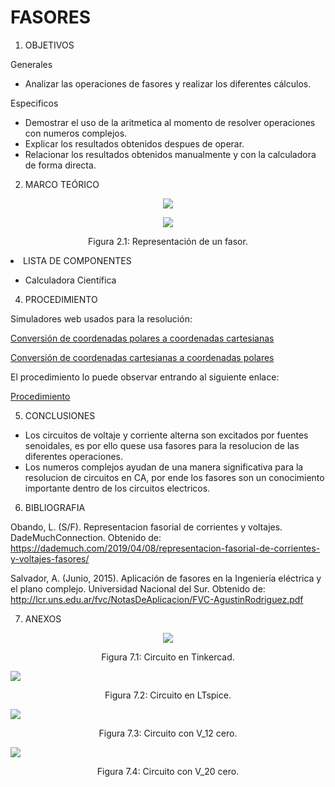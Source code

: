 # FASORES

1. OBJETIVOS

Generales

* Analizar las operaciones de fasores y realizar los diferentes cálculos. 

Especificos

* Demostrar el uso de la aritmetica al momento de resolver operaciones con numeros complejos. 
* Explicar los resultados obtenidos despues de operar.
* Relacionar los resultados obtenidos manualmente y con la calculadora de forma directa.

2. MARCO TEÓRICO 

<p align="center">
  <img src="https://github.com/Dillanj2/Informe4/blob/main/Im%C3%A1genes/Marco_Teorico.jpg">
</p>

<p align="center">
  <img src="https://github.com/Dillanj2/Informe4/blob/main/Im%C3%A1genes/Fasores.jpg">
</p>
<p align="center">
  Figura 2.1: Representación de un fasor.
</p

3. LISTA DE COMPONENTES

* Calculadora Científica 

4. PROCEDIMIENTO

Simuladores web usados para la resolución: 

<p><a href="https://es.planetcalc.com/133/">Conversión de coordenadas polares a coordenadas cartesianas</a>
<p><a href="https://es.planetcalc.com/134/">Conversión de coordenadas cartesianas a coordenadas polares</a>
  
El procedimiento lo puede observar entrando al siguiente enlace: 

<p><a href="https://github.com/Dillanj2/Informe4/blob/main/C%C3%B3digo%20fuente/Procedimiento_de_Laboratorio_4.pdf">Procedimiento</a>

5. CONCLUSIONES

* Los circuitos de voltaje y corriente alterna son excitados por fuentes senoidales, es por ello quese usa fasores para la resolucion de las diferentes operaciones. 
* Los numeros complejos ayudan de una manera significativa para la resolucion de circuitos en CA, por ende los fasores son un conocimiento importante dentro de los circuitos electricos.

6. BIBLIOGRAFIA

Obando, L. (S/F). Representacion fasorial de corrientes y voltajes. DadeMuchConnection. Obtenido de: https://dademuch.com/2019/04/08/representacion-fasorial-de-corrientes-y-voltajes-fasores/

Salvador, A. (Junio, 2015). Aplicación de fasores en la Ingeniería eléctrica y el plano complejo. Universidad Nacional del Sur. Obtenido de: http://lcr.uns.edu.ar/fvc/NotasDeAplicacion/FVC-AgustinRodriguez.pdf

7. ANEXOS

<p align="center">
  <img src="https://github.com/Dillanj2/Informe3/blob/main/Im%C3%A1genes/Circuito%20en%20TINKERCAD.jpeg">
</p>
<p align="center">
  Figura 7.1: Circuito en Tinkercad.
</p

<p align="center">
  <img src="https://github.com/Dillanj2/Informe3/blob/main/Im%C3%A1genes/Circuito%20en%20LTspice.jpeg">
</p>
<p align="center">
  Figura 7.2: Circuito en LTspice.
</p

<p align="center">
  <img src="https://github.com/Dillanj2/Informe3/blob/main/Im%C3%A1genes/Circuito%20con%20V_1%20cero.jpeg">
</p>
<p align="center">
  Figura 7.3: Circuito con V_12 cero.
</p
  
<p align="center">
  <img src="https://github.com/Dillanj2/Informe3/blob/main/Im%C3%A1genes/Circuito%20con%20V_2%20cero.jpeg">
</p>
<p align="center">
  Figura 7.4: Circuito con V_20 cero.
</p


